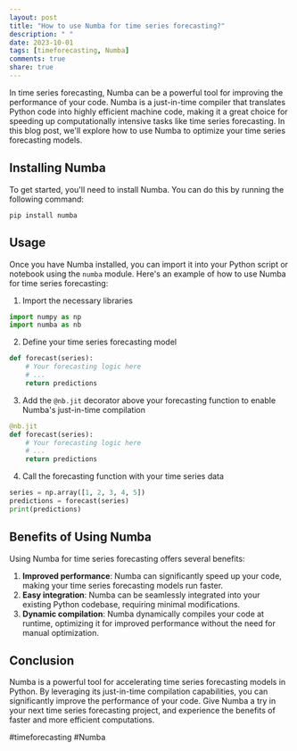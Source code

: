 ```yaml
---
layout: post
title: "How to use Numba for time series forecasting?"
description: " "
date: 2023-10-01
tags: [timeforecasting, Numba]
comments: true
share: true
---
```


In time series forecasting, Numba can be a powerful tool for improving the performance of your code. Numba is a just-in-time compiler that translates Python code into highly efficient machine code, making it a great choice for speeding up computationally intensive tasks like time series forecasting. In this blog post, we'll explore how to use Numba to optimize your time series forecasting models.

## Installing Numba

To get started, you'll need to install Numba. You can do this by running the following command:

```shell
pip install numba
```

## Usage

Once you have Numba installed, you can import it into your Python script or notebook using the `numba` module. Here's an example of how to use Numba for time series forecasting:

1. Import the necessary libraries
```python
import numpy as np
import numba as nb
```

2. Define your time series forecasting model

```python
def forecast(series):
    # Your forecasting logic here
    # ...
    return predictions
```

3. Add the `@nb.jit` decorator above your forecasting function to enable Numba's just-in-time compilation

```python
@nb.jit
def forecast(series):
    # Your forecasting logic here
    # ...
    return predictions
```

4. Call the forecasting function with your time series data

```python
series = np.array([1, 2, 3, 4, 5])
predictions = forecast(series)
print(predictions)
```

## Benefits of Using Numba

Using Numba for time series forecasting offers several benefits:

1. **Improved performance**: Numba can significantly speed up your code, making your time series forecasting models run faster.
2. **Easy integration**: Numba can be seamlessly integrated into your existing Python codebase, requiring minimal modifications.
3. **Dynamic compilation**: Numba dynamically compiles your code at runtime, optimizing it for improved performance without the need for manual optimization.

## Conclusion

Numba is a powerful tool for accelerating time series forecasting models in Python. By leveraging its just-in-time compilation capabilities, you can significantly improve the performance of your code. Give Numba a try in your next time series forecasting project, and experience the benefits of faster and more efficient computations.

\#timeforecasting #Numba